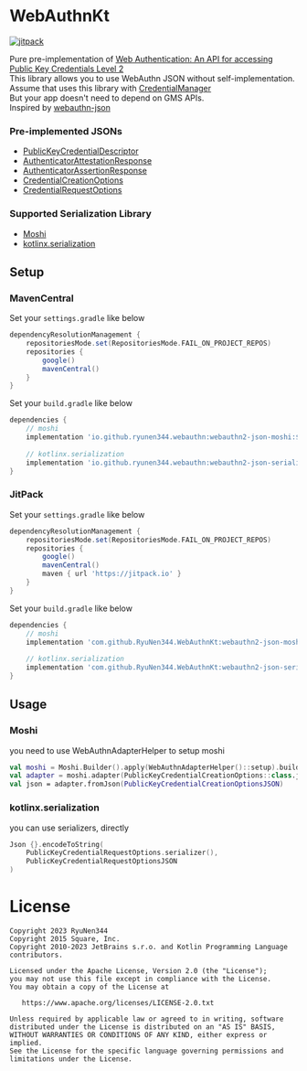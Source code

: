 # WebAuthnKt

[![jitpack](https://jitpack.io/v/RyuNen344/WebAuthnKt.svg)](https://jitpack.io/#RyuNen344/WebAuthnKt)

Pure pre-implementation
of [Web Authentication: An API for accessing Public Key Credentials Level 2](https://www.w3.org/TR/webauthn-2/)</br>
This library allows you to use WebAuthn JSON without self-implementation.</br>
Assume that uses this library with [CredentialManager](https://developer.android.com/reference/android/credentials/CredentialManager)</br>
But your app doesn't need to depend on GMS APIs.</br>
Inspired by [webauthn-json](https://github.com/github/webauthn-json)</br>

### Pre-implemented JSONs

- [PublicKeyCredentialDescriptor](webauthn2-json-core/src/main/java/io/github/ryunen344/webauthn2/json/core/PublicKeyCredentialDescriptor.kt)
- [AuthenticatorAttestationResponse](webauthn2-json-core/src/main/java/io/github/ryunen344/webauthn2/json/core/AuthenticatorResponse.kt)
- [AuthenticatorAssertionResponse](webauthn2-json-core/src/main/java/io/github/ryunen344/webauthn2/json/core/AuthenticatorResponse.kt)
- [CredentialCreationOptions](webauthn2-json-core/src/main/java/io/github/ryunen344/webauthn2/json/core/PublicKeyCredentialCreationOptions.kt)
- [CredentialRequestOptions](webauthn2-json-core/src/main/java/io/github/ryunen344/webauthn2/json/core/PublicKeyCredentialRequestOptions.kt)

### Supported Serialization Library
- [Moshi](https://github.com/square/moshi)
- [kotlinx.serialization](https://github.com/Kotlin/kotlinx.serialization)

## Setup

### MavenCentral

Set your `settings.gradle` like below

```groovy:settings.gradle
dependencyResolutionManagement {
    repositoriesMode.set(RepositoriesMode.FAIL_ON_PROJECT_REPOS)
    repositories {
        google()
        mavenCentral()
    }
}
```

Set your `build.gradle` like below

```groovy:settings.gradle
dependencies {
    // moshi
    implementation 'io.github.ryunen344.webauthn:webauthn2-json-moshi:${version}'
    
    // kotlinx.serialization
    implementation 'io.github.ryunen344.webauthn:webauthn2-json-serialization:${version}'
}
```

### JitPack

Set your `settings.gradle` like below

```groovy:settings.gradle
dependencyResolutionManagement {
    repositoriesMode.set(RepositoriesMode.FAIL_ON_PROJECT_REPOS)
    repositories {
        google()
        mavenCentral()
        maven { url 'https://jitpack.io' }
    }
}
```

Set your `build.gradle` like below

```groovy:settings.gradle
dependencies {
    // moshi
    implementation 'com.github.RyuNen344.WebAuthnKt:webauthn2-json-moshi:${version}'
    
    // kotlinx.serialization
    implementation 'com.github.RyuNen344.WebAuthnKt:webauthn2-json-serialization:${version}'
}
```

## Usage

### Moshi

you need to use WebAuthnAdapterHelper to setup moshi

```kotlin 
val moshi = Moshi.Builder().apply(WebAuthnAdapterHelper()::setup).build()
val adapter = moshi.adapter(PublicKeyCredentialCreationOptions::class.java)
val json = adapter.fromJson(PublicKeyCredentialCreationOptionsJSON)
```

### kotlinx.serialization

you can use serializers, directly

```kotlin
Json {}.encodeToString(
    PublicKeyCredentialRequestOptions.serializer(),
    PublicKeyCredentialRequestOptionsJSON
)
```

# License

```
Copyright 2023 RyuNen344
Copyright 2015 Square, Inc.
Copyright 2010-2023 JetBrains s.r.o. and Kotlin Programming Language contributors.

Licensed under the Apache License, Version 2.0 (the "License");
you may not use this file except in compliance with the License.
You may obtain a copy of the License at

   https://www.apache.org/licenses/LICENSE-2.0.txt

Unless required by applicable law or agreed to in writing, software
distributed under the License is distributed on an "AS IS" BASIS,
WITHOUT WARRANTIES OR CONDITIONS OF ANY KIND, either express or implied.
See the License for the specific language governing permissions and
limitations under the License.
```
